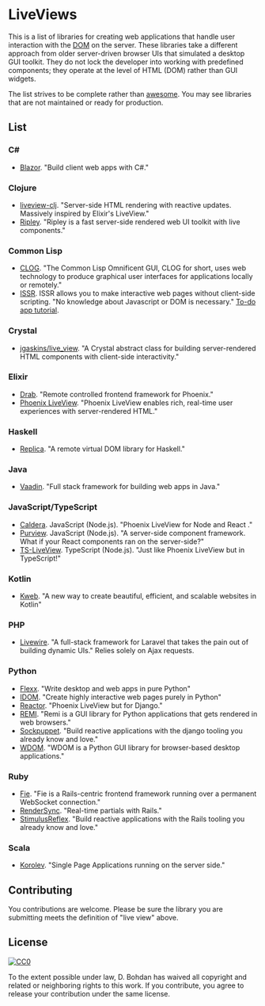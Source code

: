 # LiveViews

This is a list of libraries for creating web applications that handle user interaction with the [DOM](https://en.wikipedia.org/wiki/Document\_Object\_Model) on the server.  These libraries take a different approach from older server-driven browser UIs that simulated a desktop GUI toolkit.  They do not lock the developer into working with predefined components; they operate at the level of HTML (DOM) rather than GUI widgets.

The list strives to be complete rather than [awesome](https://github.com/sindresorhus/awesome).  You may see libraries that are not maintained or ready for production.

## List

### C#

* [Blazor](https://dotnet.microsoft.com/apps/aspnet/web-apps/client).  "Build client web apps with C#."

### Clojure

* [liveview\-clj](https://github.com/prepor/liveview-clj). "Server-side HTML rendering with reactive updates. Massively inspired by Elixir's LiveView."
* [Ripley](https://github.com/tatut/ripley). "Ripley is a fast server-side rendered web UI toolkit with live components."

### Common Lisp

* [CLOG](https://github.com/rabbibotton/clog).  "The Common Lisp Omnificent GUI, CLOG for short, uses web technology to produce graphical user interfaces for applications locally or remotely."
* [ISSR](https://github.com/interactive-ssr/client/blob/master/main.org/).  ISSR allows you to make interactive web pages without client-side scripting.  "No knowledge about Javascript or DOM is necessary."  [To-do app tutorial](http://cjackson.tk/todo-tutorial).

### Crystal

* [jgaskins/live\_view](https://github.com/jgaskins/live\_view).  "A Crystal abstract class for building server-rendered HTML components with client-side interactivity."

### Elixir

* [Drab](https://github.com/grych/drab).  "Remote controlled frontend framework for Phoenix."
* [Phoenix LiveView](https://github.com/phoenixframework/phoenix\_live\_view).  "Phoenix LiveView enables rich, real-time user experiences with server-rendered HTML."

### Haskell

* [Replica](https://github.com/pkamenarsky/replica).  "A remote virtual DOM library for Haskell."

### Java

* [Vaadin](https://vaadin.com). "Full stack framework for building web apps in Java."

### JavaScript/TypeScript

* [Caldera](https://github.com/calderajs/caldera-react).  JavaScript (Node.js).  "Phoenix LiveView for Node and React ."
* [Purview](https://github.com/karthikv/purview).  JavaScript (Node.js).  "A server-side component framework. What if your React components ran on the server-side?"
* [TS-LiveView](https://github.com/beenotung/ts-liveview). TypeScript (Node.js). "Just like Phoenix LiveView but in TypeScript!"

### Kotlin

* [Kweb](http://docs.kweb.io/). "A new way to create beautiful, efficient, and scalable websites in Kotlin"

### PHP

* [Livewire](https://github.com/livewire/livewire).  "A full-stack framework for Laravel that takes the pain out of building dynamic UIs."  Relies solely on Ajax requests.

### Python

* [Flexx](https://github.com/flexxui/flexx). "Write desktop and web apps in pure Python"
* [IDOM](https://github.com/idom-team/idom). "Create highly interactive web pages purely in Python"
* [Reactor](https://github.com/edelvalle/reactor).  "Phoenix LiveView but for Django."
* [REMI](https://github.com/dddomodossola/remi). "Remi is a GUI library for Python applications that gets rendered in web browsers."
* [Sockpuppet](https://github.com/jonathan-s/django-sockpuppet). "Build reactive applications with the django tooling you already know and love."
* [WDOM](https://github.com/miyakogi/wdom).  "WDOM is a Python GUI library for browser-based desktop applications."

### Ruby

* [Fie](https://github.com/raen79/fie).  "Fie is a Rails-centric frontend framework running over a permanent WebSocket connection."
* [RenderSync](https://github.com/chrismccord/render\_sync).  "Real-time partials with Rails."
* [StimulusReflex](https://github.com/hopsoft/stimulus\_reflex).  "Build reactive applications with the Rails tooling you already know and love."

### Scala

* [Korolev](https://github.com/fomkin/korolev).  "Single Page Applications running on the server side."

## Contributing

You contributions are welcome.  Please be sure the library you are submitting meets the definition of "live view" above.

## License

[![CC0](https://i.creativecommons.org/p/zero/1.0/88x31.png)](https://creativecommons.org/publicdomain/zero/1.0/)

To the extent possible under law, D. Bohdan has waived all copyright and related or neighboring rights to this work.  If you contribute, you agree to release your contribution under the same license.
